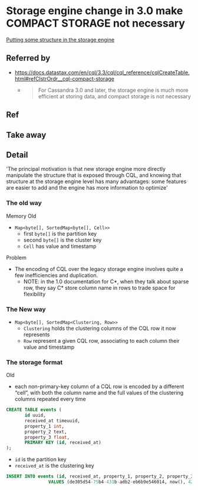 # Storage engine change in 3.0 make COMPACT STORAGE not necessary

[Putting some structure in the storage engine](http://www.datastax.com/2015/12/storage-engine-30)

## Referred by

- https://docs.datastax.com/en/cql/3.3/cql/cql_reference/cqlCreateTable.html#refClstrOrdr__cql-compact-storage
  - > For Cassandra 3.0 and later, the storage engine is much more efficient at storing data, and compact storage is not necessary

## Ref

## Take away

## Detail

'The principal motivation is that new storage engine more directly manipulate the structure that is exposed through CQL, and knowing that structure at the storage engine level has many advantages: some features are easier to add and the engine has more information to optimize'

### The old way

Memory Old

- `Map<byte[], SortedMap<byte[], Cell>>`
  - first `byte[]` is the partition key
  - second `byte[]` is the cluster key
  - `Cell` has value and timestamp

Problem

- The encoding of CQL over the legacy storage engine involves quite a few inefficiencies and duplication.
  - NOTE: in the 1.0 documentation for C*, when they talk about sparse row, they say C* store column name in rows to trade space for flexibility

### The New way

- `Map<byte[], SortedMap<Clustering, Row>>`
  - `Clustering` holds the clustering columns of the CQL row it now represents
  - `Row` represent a given CQL row, associating to each column their value and timestamp

### The storage format

Old

-  each non-primary-key column of a CQL row is encoded by a different “cell”, with both the column name and the full values of the clustering columns repeated every time

````sql
CREATE TABLE events (
       id uuid,
       received_at timeuuid,
       property_1 int,
       property_2 text,
       property_3 float,
       PRIMARY KEY (id, received_at)
);
````

- `id` is the partition key
- `received_at` is the clustering key

````sql
INSERT INTO events (id, received_at, property_1, property_2, property_3)
                VALUES (de305d54-75b4-431b-adb2-eb6b9e546014, now(), 42, 'foobar', 2.4);
````
